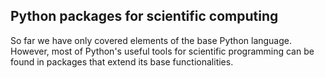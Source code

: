 ---
---

## Python packages for scientific computing

So far we have only covered elements of the base Python language. However, most of
Python's useful tools for scientific programming can be found in packages that extend
its base functionalities. 

